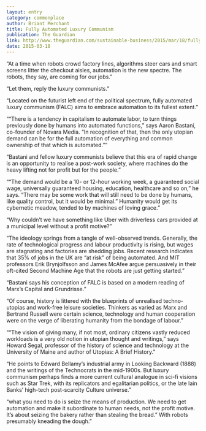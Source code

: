 ```yaml
---
layout: entry
category: commonplace
author: Briant Merchant
title: Fully Automated Luxury Communism
publication: The Guardian
link: http://www.theguardian.com/sustainable-business/2015/mar/18/fully-automated-luxury-communism-robots-employment
date: 2015-03-18
---
```


“At a time when robots crowd factory lines, algorithms steer cars and smart screens litter the checkout aisles, automation is the new spectre. The robots, they say, are coming for our jobs.”

“Let them, reply the luxury communists.”

“Located on the futurist left end of the political spectrum, fully automated luxury communism (FALC) aims to embrace automation to its fullest extent.”

““There is a tendency in capitalism to automate labor, to turn things previously done by humans into automated functions,” says Aaron Bastani, co-founder of Novara Media. “In recognition of that, then the only utopian demand can be for the full automation of everything and common ownership of that which is automated.””

“Bastani and fellow luxury communists believe that this era of rapid change is an opportunity to realise a post-work society, where machines do the heavy lifting not for profit but for the people.”

““The demand would be a 10- or 12-hour working week, a guaranteed social wage, universally guaranteed housing, education, healthcare and so on,” he says. “There may be some work that will still need to be done by humans, like quality control, but it would be minimal.” Humanity would get its cybernetic meadow, tended to by machines of loving grace.”

“Why couldn’t we have something like Uber with driverless cars provided at a municipal level without a profit motive?”

“The ideology springs from a tangle of well-observed trends. Generally, the rate of technological progress and labour productivity is rising, but wages are stagnating and factories are shedding jobs. Recent research indicates that 35% of jobs in the UK are “at risk” of being automated. And MIT professors Erik Brynjolfsson and James McAfee argue persuasively in their oft-cited Second Machine Age that the robots are just getting started.”

“Bastani says his conception of FALC is based on a modern reading of Marx’s Capital and Grundrisse.”

“Of course, history is littered with the blueprints of unrealised techno-utopias and work-free leisure societies. Thinkers as varied as Marx and Bertrand Russell were certain science, technology and human cooperation were on the verge of liberating humanity from the bondage of labour.”

““The vision of giving many, if not most, ordinary citizens vastly reduced workloads is a very old notion in utopian thought and writings,” says Howard Segal, professor of the history of science and technology at the University of Maine and author of Utopias: A Brief History.”

“He points to Edward Bellamy’s industrial army in Looking Backward (1888) and the writings of the Technocrats in the mid-1900s. But luxury communism perhaps finds a more current cultural analogue in sci-fi visions such as Star Trek, with its replicators and egalitarian politics, or the late Iain Banks’ high-tech post-scarcity Culture universe.”

“what you need to do is seize the means of production. We need to get automation and make it subordinate to human needs, not the profit motive. It’s about seizing the bakery rather than stealing the bread.” With robots presumably kneading the dough.”

